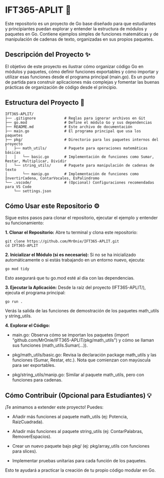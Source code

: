 # IFT365-APLIT 🚀
Este repositorio es un proyecto de Go base diseñado para que estudiantes y principiantes puedan explorar y entender la estructura de módulos y paquetes en Go. Contiene ejemplos simples de funciones matemáticas y de manipulación de cadenas de texto, organizadas en sus propios paquetes.

## Descripción del Proyecto ✨
El objetivo de este proyecto es ilustrar cómo organizar código Go en módulos y paquetes, cómo definir funciones exportables y cómo importar y utilizar esas funciones desde el programa principal (main.go). Es un punto de partida para construir aplicaciones más complejas y fomentar las buenas prácticas de organización de código desde el principio.

## Estructura del Proyecto 📁
```
IFT365-APLIT/
├── .gitignore             # Reglas para ignorar archivos en Git
├── go.mod                 # Define el módulo Go y sus dependencias
├── README.md              # Este archivo de documentación
├── main.go                # El programa principal que usa los paquetes
├── pkg/                   # Directorio para los paquetes internos del proyecto
│   ├── math_utils/        # Paquete para operaciones matemáticas básicas
│   │   └── basic.go       # Implementación de funciones como Sumar, Restar, Multiplicar, Dividir
│   └── string_utils/      # Paquete para manipulación de cadenas de texto
│       └── manip.go       # Implementación de funciones como InvertirCadena, ContarVocales, EsPalindromo
└── .vscode/               # (Opcional) Configuraciones recomendadas para VS Code
    └── settings.json
```

## Cómo Usar este Repositorio ⚙️
Sigue estos pasos para clonar el repositorio, ejecutar el ejemplo y entender su funcionamiento:

**1. Clonar el Repositorio:**
Abre tu terminal y clona este repositorio:

```
git clone https://github.com/MrOnie/IFT365-APLIT.git
cd IFT365-APLIT
```

**2. Inicializar el Módulo (si es necesario):**
Si no se ha inicializado automáticamente o si estás trabajando en un entorno nuevo, ejecuta:

```
go mod tidy
```

Esto asegurará que tu go.mod esté al día con las dependencias.

**3. Ejecutar la Aplicación:**
Desde la raíz del proyecto (IFT365-APLIT/), ejecuta el programa principal:

```
go run .
```

Verás la salida de las funciones de demostración de los paquetes math_utils y string_utils.

**4. Explorar el Código:**

- main.go: Observa cómo se importan los paquetes (import "github.com/MrOnie/IFT365-APLIT/pkg/math_utils") y cómo se llaman sus funciones (math_utils.Sumar(...)).

- pkg/math_utils/basic.go: Revisa la declaración package math_utils y las funciones (Sumar, Restar, etc.). Nota que comienzan con mayúscula para ser exportables.

- pkg/string_utils/manip.go: Similar al paquete math_utils, pero con funciones para cadenas.

## Cómo Contribuir (Opcional para Estudiantes) 💡
¡Te animamos a extender este proyecto! Puedes:

- Añadir más funciones al paquete math_utils (ej: Potencia, RaizCuadrada).

- Añadir más funciones al paquete string_utils (ej: ContarPalabras, RemoverEspacios).

- Crear un nuevo paquete bajo pkg/ (ej: pkg/array_utils con funciones para slices).

- Implementar pruebas unitarias para cada función de los paquetes.

Esto te ayudará a practicar la creación de tu propio código modular en Go.